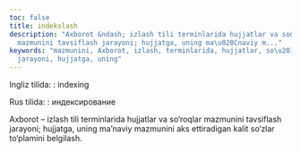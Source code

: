 ```yaml
---
toc: false
title: indekslash
description: "Axborot &ndash; izlash tili terminlarida hujjatlar va so&lsquo;roqlar
  mazmunini tavsiflash jarayoni; hujjatga, uning ma\u02BCnaviy m..."
keywords: "mazmunini, Axborot, izlash, terminlarida, hujjatlar, so\u2018roqlar, tavsiflash,
  jarayoni, hujjatga, uning"
---
```


Ingliz tilida:
:   indexing

Rus tilida:
:   индексирование

Axborot – izlash tili terminlarida hujjatlar va so‘roqlar mazmunini tavsiflash jarayoni; hujjatga, uning maʼnaviy mazmunini aks ettiradigan kalit so‘zlar to‘plamini belgilash.